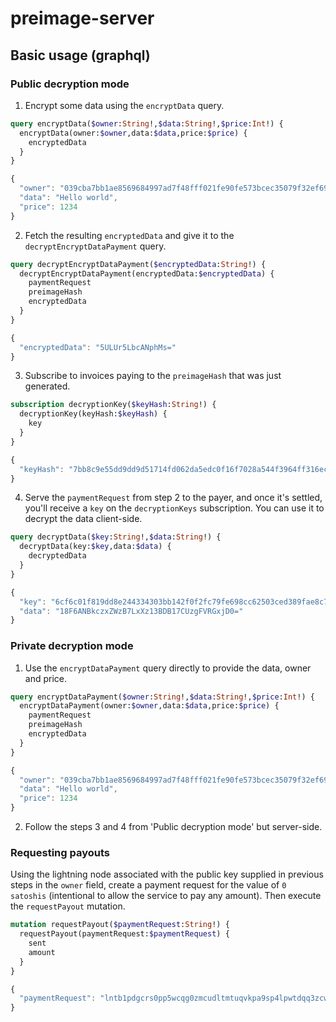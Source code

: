 # preimage-server

## Basic usage (graphql)

### Public decryption mode

1. Encrypt some data using the `encryptData` query.

```graphql
query encryptData($owner:String!,$data:String!,$price:Int!) {
  encryptData(owner:$owner,data:$data,price:$price) {
    encryptedData
  }
}
```

```js
{
  "owner": "039cba7bb1ae8569684997ad7f48fff021fe90fe573bcec35079f32ef69583962c",
  "data": "Hello world",
  "price": 1234
}
```

2. Fetch the resulting `encryptedData` and give it to the `decryptEncryptDataPayment` query.

```graphql
query decryptEncryptDataPayment($encryptedData:String!) {
  decryptEncryptDataPayment(encryptedData:$encryptedData) {
    paymentRequest
    preimageHash
    encryptedData
  }
}
```

```js
{
  "encryptedData": "5ULUr5LbcANphMs="
}
```

3. Subscribe to invoices paying to the `preimageHash` that was just generated.

```graphql
subscription decryptionKey($keyHash:String!) {
  decryptionKey(keyHash:$keyHash) {
    key
  }
}
```

```js
{
  "keyHash": "7bb8c9e55dd9dd9d51714fd062da5edc0f16f7028a544f3964ff316ecb6bb26b"
}
```

4. Serve the `paymentRequest` from step 2 to the payer, and once it's settled, you'll receive a `key` on the `decryptionKeys` subscription. You can use it to decrypt the data client-side.

```graphql
query decryptData($key:String!,$data:String!) {
  decryptData(key:$key,data:$data) {
    decryptedData
  }
}
```

```js
{
  "key": "6cf6c01f819dd8e244334303bb142f0f2fc79fe698cc62503ced389fae8c7290",
  "data": "18F6ANBkczxZWzB7LxXz13BDB17CUzgFVRGxjD0="
}
```

### Private decryption mode

1. Use the `encryptDataPayment` query directly to provide the data, owner and price.

```graphql
query encryptDataPayment($owner:String!,$data:String!,$price:Int!) {
  encryptDataPayment(owner:$owner,data:$data,price:$price) {
    paymentRequest
    preimageHash
    encryptedData
  }
}
```

```js
{
  "owner": "039cba7bb1ae8569684997ad7f48fff021fe90fe573bcec35079f32ef69583962c",
  "data": "Hello world",
  "price": 1234
}
```

2. Follow the steps 3 and 4 from 'Public decryption mode' but server-side.

### Requesting payouts

Using the lightning node associated with the public key supplied in previous steps in the `owner` field, create a payment request for the value of `0 satoshis` (intentional to allow the service to pay any amount). Then execute the `requestPayout` mutation.

```graphql
mutation requestPayout($paymentRequest:String!) {
  requestPayout(paymentRequest:$paymentRequest) {
    sent
    amount
  }
}
```

```js
{
  "paymentRequest": "lntb1pdgcrs0pp5wcqg0zmcudltmtuqvkpa9sp4lpwtdqq3zcwu6j2p4zq53dnujhpqdqqcqzysdd80l389er6cy24zm2gesl407z3k2awxhp0st5xtw8a2973y4feym3v2xd84znj5fjnu7y6m4hwvteygvrnsugep94dhtkuc6932uyqqp2lvdc"
}
```
